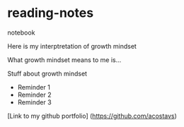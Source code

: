 # reading-notes
notebook

Here is my interptretation of growth mindset

What growth mindset means to me is...

Stuff about growth mindset

- Reminder 1
- Reminder 2
- Reminder 3

[Link to my github portfolio] (https://github.com/acostavs)
